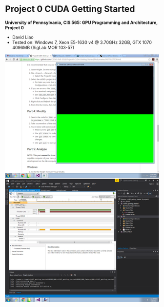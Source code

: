 Project 0 CUDA Getting Started
====================

**University of Pennsylvania, CIS 565: GPU Programming and Architecture, Project 0**

* David Liao
* Tested on: Windows 7, Xeon E5-1630 v4 @ 3.70GHz 32GB, GTX 1070 4096MB (SigLab MOR 103-57)

![](images/image1.png) ![](images/image2.png)
